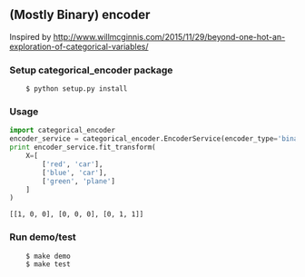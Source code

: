 ## (Mostly Binary) encoder

Inspired by http://www.willmcginnis.com/2015/11/29/beyond-one-hot-an-exploration-of-categorical-variables/

### Setup categorical_encoder package
```
    $ python setup.py install
```

### Usage
```python
import categorical_encoder
encoder_service = categorical_encoder.EncoderService(encoder_type='binary')
print encoder_service.fit_transform(
    X=[
        ['red', 'car'],
        ['blue', 'car'],
        ['green', 'plane']
    ]
)
```

`
[[1, 0, 0], [0, 0, 0], [0, 1, 1]]
`

### Run demo/test
```
    $ make demo
    $ make test
```
